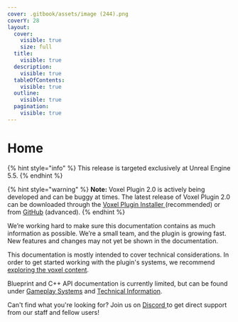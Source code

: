 ```yaml
---
cover: .gitbook/assets/image (244).png
coverY: 28
layout:
  cover:
    visible: true
    size: full
  title:
    visible: true
  description:
    visible: true
  tableOfContents:
    visible: true
  outline:
    visible: true
  pagination:
    visible: true
---
```


# Home

{% hint style="info" %}
This release is targeted exclusively at Unreal Engine 5.5.
{% endhint %}

{% hint style="warning" %}
**Note:** Voxel Plugin 2.0 is actively being developed and can be buggy at times. The latest release of Voxel Plugin 2.0 can be downloaded through the [Voxel Plugin Installer ](getting-started/installing-voxel-plugin.md) (recommended) or from [GitHub](https://github.com/VoxelPlugin/VoxelPlugin/) (advanced).&#x20;
{% endhint %}

We’re working hard to make sure this documentation contains as much information as possible. We’re a small team, and the plugin is growing fast. New features and changes may not yet be shown in the documentation.

This documentation is mostly intended to cover technical considerations. In order to get started working with the plugin's systems, we recommend [exploring the voxel content](getting-started/installing-voxel-content.md).&#x20;

Blueprint and C++ API documentation is currently limited, but can be found under [Gameplay Systems](knowledgebase/blueprints/) and [Technical Information](knowledgebase/technical-information/).

Can't find what you're looking for? Join us on [Discord ](http://discord.voxelplugin.com/)to get direct support from our staff and fellow users!
